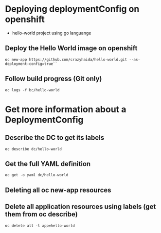 # Deploying deploymentConfig on openshift

 - hello-world project using go languange

## Deploy the Hello World image on openshift
```
oc new-app https://github.com/crazyhaida/hello-world.git --as-deployment-config=true``
```

## Follow build progress (Git only)
```
oc logs -f bc/hello-world
```

# Get more information about a DeploymentConfig

## Describe the DC to get its labels

```
oc describe dc/hello-world
```

## Get the full YAML definition
```
oc get -o yaml dc/hello-world
```

## Deleting all oc new-app resources

## Delete all application resources using labels (get them from oc describe)

```
oc delete all -l app=hello-world
```
